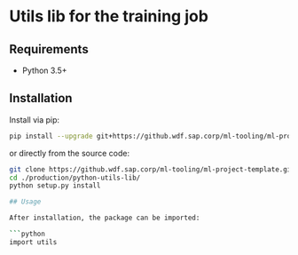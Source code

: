 # Utils lib for the training job

## Requirements

* Python 3.5+

## Installation

Install via pip:

```bash
pip install --upgrade git+https://github.wdf.sap.corp/ml-tooling/ml-project-template#subdirectory=production/python-utils-lib
```

or directly from the source code:

```bash
git clone https://github.wdf.sap.corp/ml-tooling/ml-project-template.git
cd ./production/python-utils-lib/
python setup.py install

## Usage

After installation, the package can be imported:

```python
import utils
```
